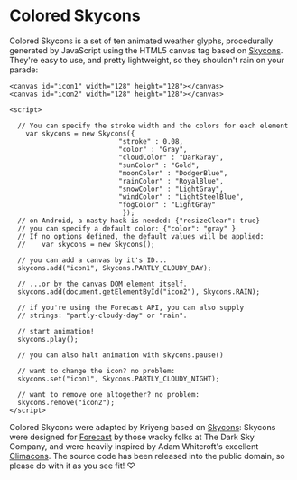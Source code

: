 Colored Skycons
===============

Colored Skycons is a set of ten animated weather glyphs, procedurally generated by
JavaScript using the HTML5 canvas tag based on [Skycons](https://github.com/darkskyapp/skycons).
They're easy to use, and pretty lightweight, so they shouldn't rain on your parade:

    <canvas id="icon1" width="128" height="128"></canvas>
    <canvas id="icon2" width="128" height="128"></canvas>

    <script>

      // You can specify the stroke width and the colors for each element
        var skycons = new Skycons({
                               "stroke" : 0.08,
                               "color" : "Gray",
                               "cloudColor" : "DarkGray",
                               "sunColor" : "Gold",
                               "moonColor" : "DodgerBlue",
                               "rainColor" : "RoyalBlue",
                               "snowColor" : "LightGray",
                               "windColor" : "LightSteelBlue",
                               "fogColor" : "LightGray"
                                });
      // on Android, a nasty hack is needed: {"resizeClear": true}
      // you can specify a default color: {"color": "gray" }
      // If no options defined, the default values will be applied:
      //    var skycons = new Skycons();

      // you can add a canvas by it's ID...
      skycons.add("icon1", Skycons.PARTLY_CLOUDY_DAY);

      // ...or by the canvas DOM element itself.
      skycons.add(document.getElementById("icon2"), Skycons.RAIN);

      // if you're using the Forecast API, you can also supply
      // strings: "partly-cloudy-day" or "rain".

      // start animation!
      skycons.play();

      // you can also halt animation with skycons.pause()

      // want to change the icon? no problem:
      skycons.set("icon1", Skycons.PARTLY_CLOUDY_NIGHT);

      // want to remove one altogether? no problem:
      skycons.remove("icon2");
    </script>

Colored Skycons were adapted by Kriyeng based on [Skycons](https://github.com/darkskyapp/skycons):
Skycons were designed for [Forecast](http://forecast.io/) by those wacky folks
at The Dark Sky Company, and were heavily inspired by Adam Whitcroft's
excellent [Climacons](http://adamwhitcroft.com/climacons/). The source code has
been released into the public domain, so please do with it as you see fit! ♡
